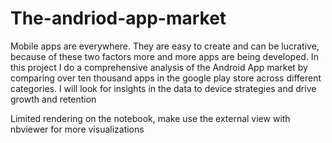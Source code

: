 # The-andriod-app-market
Mobile apps are everywhere. They are easy to create and can be lucrative, because of these two factors more and more apps are being developed. In this project I do a comprehensive analysis of the Android App market by comparing over ten thousand apps in the google play store across different categories. I will look for insights in the data to device strategies and drive growth and retention

Limited rendering on the notebook, make use the external view with nbviewer for more visualizations 
